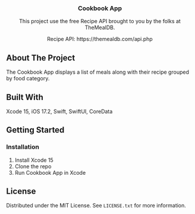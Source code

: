 <div align="center">
  <h3 align="center">Cookbook App</h3>
  <p align="center">This project use the free Recipe API brought to you by the folks at TheMealDB.</p>
  <p alight="center">Recipe API: https://themealdb.com/api.php</p>
</div>

## About The Project

The Cookbook App displays a list of meals along with their recipe grouped by food category.

## Built With
Xcode 15, iOS 17.2, Swift, SwiftUI, CoreData

## Getting Started

### Installation
1. Install Xcode 15
2. Clone the repo
3. Run Cookbook App in Xcode

## License
Distributed under the MIT License. See `LICENSE.txt` for more information.
